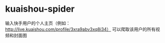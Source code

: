 # kuaishou-spider
输入快手用户的个人主页（例如：http://live.kuaishou.com/profile/3xra9abv3xq8i34）
可以爬取该用户的所有视频和封面图
